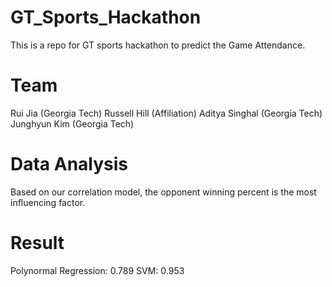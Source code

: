 # GT_Sports_Hackathon
This is a repo for GT sports hackathon to predict the Game Attendance. 
# Team
Rui Jia (Georgia Tech)
Russell Hill (Affiliation)
Aditya Singhal (Georgia Tech)
Junghyun Kim (Georgia Tech)
# Data Analysis
Based on our correlation model, the opponent winning percent is the most influencing factor.
# Result
Polynormal Regression: 0.789 
SVM: 0.953
